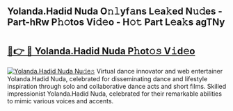 ## Yolanda.Hadid Nuda O𝚗𝚕yf𝚊ns L𝚎a𝚔ed N𝚞𝚍es - Part-hRw P𝚑𝚘tos Vi𝚍𝚎o - H𝚘𝚝 Part L𝚎a𝚔s agTNy

# <h2><a href="http://kfa8hn.oniu.top/?m=Yolanda.Hadid+Nuda">🔗👉 🔴 Yolanda.Hadid Nuda P𝚑ot𝚘𝚜 V𝚒d𝚎o</a></h2>

[![Yolanda.Hadid Nuda Nu𝚍e𝚜](https://i.imgur.com/0qMVB7G.gif)](http://kfa8hn.oniu.top/?m=Yolanda.Hadid+Nuda)
Virtual dance innovator and web entertainer Yolanda.Hadid Nuda, celebrated for disseminating dance and lifestyle inspiration through solo and collaborative dance acts and short films. Skilled impressionist Yolanda.Hadid Nuda, celebrated for their remarkable abilities to mimic various voices and accents.  
